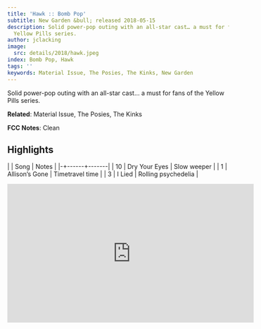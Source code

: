 ```yaml
---
title: 'Hawk :: Bomb Pop'
subtitle: New Garden &bull; released 2018-05-15
description: Solid power-pop outing with an all-star cast… a must for fans of the
  Yellow Pills series.
author: jclacking
image:
  src: details/2018/hawk.jpeg
index: Bomb Pop, Hawk
tags: ''
keywords: Material Issue, The Posies, The Kinks, New Garden
---
```

Solid power-pop outing with an all-star cast… a must for fans of the Yellow Pills series.<!--more-->

**Related**: Material Issue, The Posies, The Kinks

**FCC Notes**: Clean

## Highlights

| | Song | Notes |
|-+------+-------|
| 10 | Dry Your Eyes | Slow weeper |
| 1 | Allison’s Gone | Timetravel time |
| 3 | I Lied | Rolling psychedelia |

<div class="tlo-detail-video"><iframe width="560" height="315" src="https://www.youtube.com/embed/lRYpJydaeYY" frameborder="0" allow="autoplay; encrypted-media" allowfullscreen></iframe></div>

